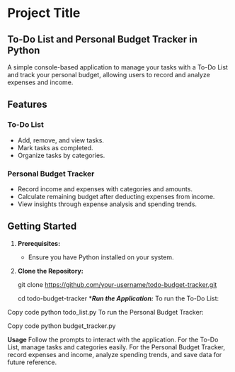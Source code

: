 # Project Title

## To-Do List and Personal Budget Tracker in Python

A simple console-based application to manage your tasks with a To-Do List and track your personal budget, allowing users to record and analyze expenses and income.

## Features

### To-Do List
- Add, remove, and view tasks.
- Mark tasks as completed.
- Organize tasks by categories.

### Personal Budget Tracker
- Record income and expenses with categories and amounts.
- Calculate remaining budget after deducting expenses from income.
- View insights through expense analysis and spending trends.

## Getting Started

1. **Prerequisites:**
   - Ensure you have Python installed on your system.

2. **Clone the Repository:**
  
   git clone https://github.com/your-username/todo-budget-tracker.git

   
   cd todo-budget-tracker
****Run the Application:***
To run the To-Do List:

Copy code
python todo_list.py
To run the Personal Budget Tracker:

Copy code
python budget_tracker.py



**Usage**
Follow the prompts to interact with the application.
For the To-Do List, manage tasks and categories easily.
For the Personal Budget Tracker, record expenses and income, analyze spending trends, and save data for future reference.
